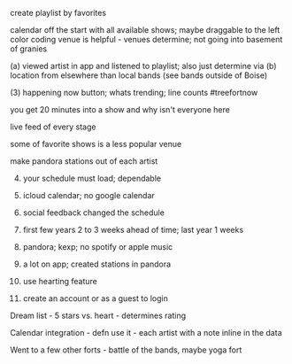 create playlist by favorites

calendar off the start with all available shows; maybe draggable to the left
color coding venue is helpful - venues determine; not going into basement of granies

(a) viewed artist in app and listened to playlist; also just determine via (b) location from elsewhere than local bands (see bands outside of Boise)

(3) happening now button; whats trending; line counts #treefortnow

you get 20 minutes into a show and why isn't everyone here

live feed of every stage

some of favorite shows is a less popular venue

make pandora stations out of each artist

4. your schedule must load; dependable 

5. icloud calendar; no google calendar

6. social feedback changed the schedule

7. first few years 2 to 3 weeks ahead of time; last year 1 weeks

8. pandora; kexp; no spotify or apple music

9. a lot on app; created stations in pandora

10. use hearting feature

9. create an account or as a guest to login

Dream list - 5 stars vs. heart - determines rating

Calendar integration - defn use it - each artist with a note inline in the data

Went to a few other forts - battle of the bands, maybe yoga fort
